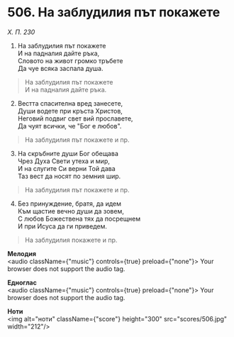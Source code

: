 # 506. На заблудилия път покажете

_Х. П. 230_

1. На заблудилия път покажете  
И на падналия дайте ръка,  
Словото на живот громко тръбете  
Да чуе всяка заспала душа.  

> На заблудилия път покажете  
> И на падналия дайте ръка.  

2. Вестта спасителна вред занесете,  
Души водете при кръста Христов,  
Неговий подвиг свет вий прославете,  
Да чуят всички, че "Бог е любов".  

> На заблудилия път покажете и пр.  

3. На скръбните души Бог обещава  
Чрез Духа Свети утеха и мир,  
И на слугите Си верни Той дава  
Таз вест да носят по земния шир.  

> На заблудилия път покажете и пр.  

4. Без принуждение, братя, да идем  
Към щастие вечно души да зовем,  
С любов Божествена тях да посрещнем  
И при Исуса да ги приведем.  

> На заблудилия покажете и пр.

**Мелодия**  
<audio className={"music"} controls={true} preload={"none"}>
    <source src="mp3/506.mp3" type="audio/mpeg"/>
    Your browser does not support the audio tag.
</audio>

**Едноглас**  
<audio className={"music"} controls={true} preload={"none"}>
    <source src="transp/506.mp3" type="audio/mpeg"/>
    Your browser does not support the audio tag.
</audio>

**Ноти**  
<img alt="ноти" className={"score"} height="300" src="scores/506.jpg" width="212"/>
